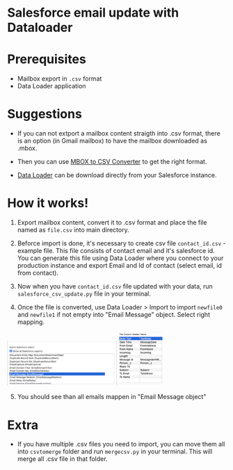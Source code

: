 # Salesforce email update with Dataloader

# Prerequisites
*  Mailbox export in `.csv` format
*  Data Loader application

# Suggestions
*  If you can not extport a mailbox content straigth into .csv format, there is an option (in Gmail mailbox) to have the mailbox downloaded as .mbox. 
*  Then you can use [MBOX to CSV Converter](https://apps.apple.com/us/app/mbox-to-csv-converter/id1099737378?ls=1&mt=12) to get the right format.

*  [Data Loader](https://help.salesforce.com/articleView?id=data_loader.htm&type=5) can be download directly from your Salesforce instance.

# How it works!
1. Export mailbox content, convert it to .csv format and place the file named as `file.csv` into main directory.

2. Beforce import is done, it's necessary to create csv file `contact_id.csv` - example file. This file consists of contact email and it's salesforce id. You can generate this file using Data Loader where you connect to your production instance and export Email and Id of contact (select email, id from contact).

3. Now when you have `contact_id.csv` file updated with your data, run `salesforce_csv_update.py` file in your terminal.

4. Once the file is converted, use Data Loader > Import to import `newfile0` and `newfile1` if not empty into "Email Message" object. Select right mapping.

<img src="sf_object.png"  alt="sf_object" width="50%" height="50%"/> <img src="mapping.png"  alt="mapping" width="20%" height="20%"/>


5. You should see than all emails mappen in "Email Message object"


# Extra
*  If you have multiple .csv files you need to import, you can move them all into `csvtomerge` folder and run `mergecsv.py` in your terminal. This will merge all .csv file in that folder.
